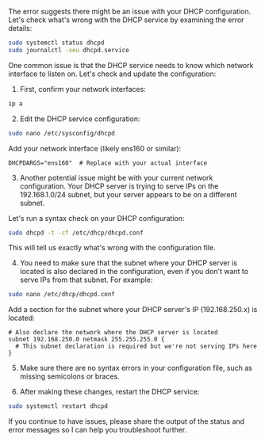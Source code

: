 The error suggests there might be an issue with your DHCP configuration. Let's check what's wrong with the DHCP service by examining the error details:

```bash
sudo systemctl status dhcpd
sudo journalctl -xeu dhcpd.service
```

One common issue is that the DHCP service needs to know which network interface to listen on. Let's check and update the configuration:

1. First, confirm your network interfaces:

```bash
ip a
```

2. Edit the DHCP service configuration:

```bash
sudo nano /etc/sysconfig/dhcpd
```

Add your network interface (likely ens160 or similar):
```
DHCPDARGS="ens160"  # Replace with your actual interface
```

3. Another potential issue might be with your current network configuration. Your DHCP server is trying to serve IPs on the 192.168.1.0/24 subnet, but your server appears to be on a different subnet. 

Let's run a syntax check on your DHCP configuration:

```bash
sudo dhcpd -t -cf /etc/dhcp/dhcpd.conf
```

This will tell us exactly what's wrong with the configuration file.

4. You need to make sure that the subnet where your DHCP server is located is also declared in the configuration, even if you don't want to serve IPs from that subnet. For example:

```bash
sudo nano /etc/dhcp/dhcpd.conf
```

Add a section for the subnet where your DHCP server's IP (192.168.250.x) is located:

```
# Also declare the network where the DHCP server is located
subnet 192.168.250.0 netmask 255.255.255.0 {
  # This subnet declaration is required but we're not serving IPs here
}
```

5. Make sure there are no syntax errors in your configuration file, such as missing semicolons or braces.

6. After making these changes, restart the DHCP service:

```bash
sudo systemctl restart dhcpd
```

If you continue to have issues, please share the output of the status and error messages so I can help you troubleshoot further.
